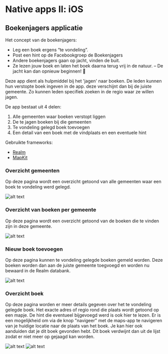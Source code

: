 # Native apps II: iOS

## Boekenjagers applicatie

Het concept van de boekenjagers:
- Leg een boek ergens “te vondeling”.
- Post een hint op de Facebookgroep de Boekenjagers
- Andere boekenjagers gaan op jacht, vinden de buit.
- Ze lezen jouw boek en laten het boek daarna terug vrij in de natuur.
– De jacht kan dan opnieuw beginnen! 🙂

Deze app dient als hulpmiddel bij het 'jagen' naar boeken. De leden kunnen hun verstopte boek ingeven in de app. deze verschijnt dan bij de juiste gemeente. Zo kunnen leden specifiek zoeken in de regio waar ze willen jagen.

De app bestaat uit 4 delen:

1. Alle gemeenten waar boeken verstopt liggen
2. De te jagen boeken bij die gemeenten
3. Te vondeling gelegd boek toevoegen
4. Een detail van een boek met de vindplaats en een eventuele hint

Gebruikte frameworks:

- [Realm](https://github.com/realm)
- [MapKit](https://developer.apple.com/documentation/mapkit)

### Overzicht gemeenten
Op deze pagina wordt een overzicht getoond van alle gemeenten waar een boek te vondeling werd gelegd.

![alt text](https://i.imgur.com/TpYJhNB.png)

### Overzicht van boeken per gemeente
Op deze pagina wordt een overzicht getoond van de boeken die te vinden zijn in deze gemeente.

![alt text](https://i.imgur.com/Us8rVYk.png)

### Nieuw boek toevoegen
Op deze pagina kunnen te vondeling gelegde boeken gemeld worden. Deze boeken worden dan aan de juiste gemeente toegvoegd en worden nu bewaard in de Realm databank. 

![alt text](https://imgur.com/S6Pj1JM.png)

### Overzicht boek 
Op deze pagina worden er meer details gegeven over het te vondeling gelegde boek. Het exacte adres of regio rond die plaats wordt getoond op een mapje. De hint die eventueel bijgevoegd werd is ook hier te lezen. Er is een mogelijkheid om via de knop "navigeer" met de maps-app te navigeren van je huidige locatie naar de plaats van het boek. Je kan hier ook aanduiden dat je dit boek gevonden hebt. Dit boek verdwijnt dan uit de lijst zodat er niet meer op gejaagd kan worden.

![alt text](https://i.imgur.com/mZ1gJgS.png) ![alt text](https://i.imgur.com/d4PTm2J.png)




